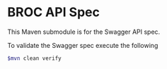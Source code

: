 # BROC API Spec

This Maven submodule is for the Swagger API spec.

To validate the Swagger spec execute the following

```bash
$mvn clean verify
```
